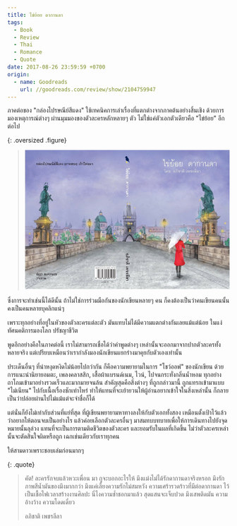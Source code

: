 ```yaml
---
title: ไข่ย้อย ดากานดา
tags:
  - Book
  - Review
  - Thai
  - Romance
  - Quote
date: 2017-08-26 23:59:59 +0700
origin:
  - name: Goodreads
    url: //goodreads.com/review/show/2104759947
---
```


ภาคต่อของ "กล่องไปรษณีย์สีแดง" ใช้เทคนิคการเล่าเรื่องที่แตกต่างจากภาคต้นอย่างสิ้นเชิง ด้วยการมองเหตุการณ์ต่างๆ ผ่านมุมมองของตัวละครหลักหลายๆ ตัว ไม่ใช่แค่ตัวเอกตัวเดียวคือ "ไข่ย้อย" อีกต่อไป

{: .oversized .figure}

> ![](/images/book/dear-dakanda-2.jpg)

ซึ่งการจะทำเช่นนี้ได้ดีนั้น ถ้าไม่ใช่การร่วมมือกันของนักเขียนหลายๆ คน ก็คงต้องเป็นว่าคนเขียนคนนั้นคงเป็นคนหลายบุคลิกแน่ๆ

เพราะทุกอย่างที่อยู่ในหัวของตัวละครแต่ละตัว มันแทบไม่ได้มีความแตกต่างกันเลยแม้แต่น้อย ในแง่ทัศนคติการมองโลก ปรัชญาชีวิต

พูดอีกอย่างคือในภาคต่อนี้ เราไม่สามารถเชื่อได้ว่าคำพูดต่างๆ เหล่านั้นจะออกมาจากปากตัวละครทั้งหลายจริง แต่เปรียบเหมือนว่าเรากำลังมองนักเขียนแยกร่างมาคุยกับตัวเองเท่านั้น

ประเด็นอื่นๆ ที่น่าหงุดหงิดไม่น้อยไปกว่ากัน ก็คือความพยายามในการ "โชว์ออฟ" ของนักเขียน ด้วยการแนะนำนิยายอมตะ, เพลงคลาสสิก, เสื้อผ้าแบรนด์เนม, ไวน์, ไปจนกระทั่งกลิ่นน้ำหอม ทุกอย่างถาโถมเข้ามาอย่างรวดเร็วและมากมายจนล้น สำคัญสุดคือสิ่งต่างๆ ที่ถูกกล่าวมานี้ ถูกแทรกเข้ามาแบบ "ไม่เนียน" ไปกับเนื้อเรื่องซักเท่าไหร่ ทำให้แทนที่จะเย้ายวนให้ผู้อ่านอยากเข้าใจในสิ่งเหล่านั้น ก็กลายเป็นว่าปล่อยผ่านไปไม่แม้แต่จะจำชื่อก็ได้

แต่นั่นก็ยังไม่เท่ากับส่วนที่แย่ที่สุด ที่ผู้เขียนพยายามหาทางลงให้กับตัวเอกทั้งสอง เหมือนตั้งเป้าไว้แล้วว่าอยากให้ตอนจบเป็นอย่างไร แล้วค่อยเลือกตัวละครอื่นๆ มาสมทบบทบาทเพื่อให้การเดินทางไปยังจุดหมายนั้นลุล่วง แทนที่จะเป็นการตามติดชีวิตของตัวละคร และยอมรับในผลที่เกิดขึ้น ไม่ว่าตัวละครเหล่านั้นจะตัดสินใจผิดหรือถูก เฉกเช่นเดียวกับเราทุกคน

ให้สามดาวเพราะชอบเล่มก่อนมากๆ

{: .quote}
> คัต! ละครรักจบแล้วหวะเพื่อน มา กูจะบอกอะไรให้ มึงแม่งไม่ได้รักดากานดาจริงหรอก มึงรักภาพสีน้ำมันของมึงมากกว่า มึงแค่เลี้ยงความรักไม่สมหวัง ความเศร้ารวดร้าวที่มีต่อดากานดา ไว้เป็นเชื้อไฟเวลาสร้างงานศิลปะ นี่ไงความช้ำชอกมาแล้ว สุดแสนจะเจ็บปวด มึงเสพติดมัน ความอ้างว้าง ความโดดเดี่ยว
>
> อภิชาติ เพชรลีลา